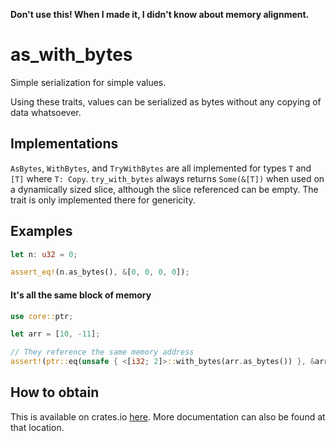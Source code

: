 **Don't use this! When I made it, I didn't know about memory alignment.**

# as_with_bytes
Simple serialization for simple values.

Using these traits, values can be serialized as bytes without any copying of data whatsoever.

## Implementations
`AsBytes`, `WithBytes`, and `TryWithBytes` are all implemented for types `T` and `[T]` where `T: Copy`.
`try_with_bytes` always returns `Some(&[T])` when used on a dynamically sized slice, although the slice
referenced can be empty. The trait is only implemented there for genericity.

## Examples
```rust
let n: u32 = 0;

assert_eq!(n.as_bytes(), &[0, 0, 0, 0]);
```
#### It's all the same block of memory
```rust
use core::ptr;

let arr = [10, -11];

// They reference the same memory address
assert!(ptr::eq(unsafe { <[i32; 2]>::with_bytes(arr.as_bytes()) }, &arr));
```

## How to obtain
This is available on crates.io [here](https://crates.io/crates/as_with_bytes). More documentation can
also be found at that location.
